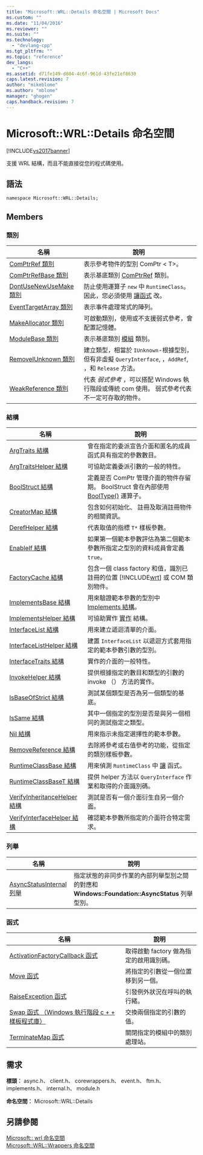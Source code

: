 ```yaml
---
title: "Microsoft::WRL::Details 命名空間 | Microsoft Docs"
ms.custom: ""
ms.date: "11/04/2016"
ms.reviewer: ""
ms.suite: ""
ms.technology: 
  - "devlang-cpp"
ms.tgt_pltfrm: ""
ms.topic: "reference"
dev_langs: 
  - "C++"
ms.assetid: d71fe149-d804-4c6f-961d-43fe21ef8630
caps.latest.revision: 7
author: "mikeblome"
ms.author: "mblome"
manager: "ghogen"
caps.handback.revision: 7
---
```

# Microsoft::WRL::Details 命名空間
[!INCLUDE[vs2017banner](../assembler/inline/includes/vs2017banner.md)]

支援 WRL 結構，而且不能直接從您的程式碼使用。  
  
## <a name="syntax"></a>語法  
  
```  
namespace Microsoft::WRL::Details;  
```  
  
## <a name="members"></a>Members  
  
### <a name="classes"></a>類別  
  
|名稱|說明|  
|----------|-----------------|  
|[ComPtrRef 類別](../windows/comptrref-class.md)|表示參考物件的型別 ComPtr \< T>。|  
|[ComPtrRefBase 類別](../windows/comptrrefbase-class.md)|表示基底類別 [ComPtrRef](../windows/comptrref-class.md) 類別。|  
|[DontUseNewUseMake 類別](../windows/dontusenewusemake-class.md)|防止使用運算子 `new` 中 `RuntimeClass`。 因此，您必須使用 [讓函式](../windows/make-function.md) 改。|  
|[EventTargetArray 類別](../windows/eventtargetarray-class.md)|表示事件處理常式的陣列。|  
|[MakeAllocator 類別](../windows/makeallocator-class.md)|可啟動類別，使用或不支援弱式參考，會配置記憶體。|  
|[ModuleBase 類別](../windows/modulebase-class.md)|表示基底類別 [模組](../windows/module-class.md) 類別。|  
|[RemoveIUnknown 類別](../windows/removeiunknown-class.md)|建立類型，相當於 `IUnknown`-根據型別，但有非虛擬 `QueryInterface`, ，`AddRef`, ，和 `Release` 方法。|  
|[WeakReference 類別](../windows/weakreference-class1.md)|代表 *弱式參考* ，可以搭配 Windows 執行階段或傳統 com 使用。 弱式參考代表不一定可存取的物件。|  
  
### <a name="structures"></a>結構  
  
|名稱|說明|  
|----------|-----------------|  
|[ArgTraits 結構](../windows/argtraits-structure.md)|會在指定的委派宣告介面和匿名的成員函式具有指定的參數數目。|  
|[ArgTraitsHelper 結構](../windows/argtraitshelper-structure.md)|可協助定義委派引數的一般的特性。|  
|[BoolStruct 結構](../windows/boolstruct-structure.md)|定義是否 ComPtr 管理介面的物件存留期。 BoolStruct 會在內部使用 [BoolType()](../windows/comptr-operator-microsoft-wrl-details-booltype-operator.md) 運算子。|  
|[CreatorMap 結構](../windows/creatormap-structure.md)|包含如何初始化、 註冊及取消註冊物件的相關資訊。|  
|[DerefHelper 結構](../windows/derefhelper-structure.md)|代表取值的指標 `T*` 樣板參數。|  
|[EnableIf 結構](../windows/enableif-structure.md)|如果第一個範本參數評估為第二個範本參數所指定之型別的資料成員會定義 `true`。|  
|[FactoryCache 結構](../windows/factorycache-structure.md)|包含一個 class factory 和值，識別已註冊的位置 [!INCLUDE[wrt](../atl/reference/includes/wrt_md.md)] 或 COM 類別物件。|  
|[ImplementsBase 結構](../windows/implementsbase-structure.md)|用來驗證範本參數的型別中 [Implements 結構](../windows/implements-structure.md)。|  
|[ImplementsHelper 結構](../windows/implementshelper-structure.md)|可協助實作 [實作](../windows/implements-structure.md) 結構。|  
|[InterfaceList 結構](../windows/interfacelist-structure.md)|用來建立遞迴清單的介面。|  
|[InterfaceListHelper 結構](../windows/interfacelisthelper-structure.md)|建置 `InterfaceList` 以遞迴方式套用指定的範本參數引數的型別。|  
|[InterfaceTraits 結構](../windows/interfacetraits-structure.md)|實作的介面的一般特性。|  
|[InvokeHelper 結構](../windows/invokehelper-structure.md)|提供根據指定的數目和類型的引數的 invoke （） 方法的實作。|  
|[IsBaseOfStrict 結構](../windows/isbaseofstrict-structure.md)|測試某個類型是否為另一個類型的基底。|  
|[IsSame 結構](../windows/issame-structure.md)|其中一個指定的型別是否是與另一個相同的測試指定之類型。|  
|[Nil 結構](../windows/nil-structure.md)|用來指示未指定選擇性的範本參數。|  
|[RemoveReference 結構](../windows/removereference-structure.md)|去除將參考或右值參考的功能，從指定的類別樣板參數。|  
|[RuntimeClassBase 結構](../windows/runtimeclassbase-structure.md)|用來偵測 `RuntimeClass` 中 [讓](../windows/make-function.md) 函式。|  
|[RuntimeClassBaseT 結構](../windows/runtimeclassbaset-structure.md)|提供 helper 方法以 `QueryInterface` 作業和取得的介面識別碼。|  
|[VerifyInheritanceHelper 結構](../windows/verifyinheritancehelper-structure.md)|測試是否有一個介面衍生自另一個介面。|  
|[VerifyInterfaceHelper 結構](../windows/verifyinterfacehelper-structure.md)|確認範本參數所指定的介面符合特定需求。|  
  
### <a name="enumerations"></a>列舉  
  
|名稱|說明|  
|----------|-----------------|  
|[AsyncStatusInternal 列舉](../windows/asyncstatusinternal-enumeration.md)|指定狀態的非同步作業的內部列舉型別之間的對應和 **Windows::Foundation::AsyncStatus** 列舉型別。|  
  
### <a name="functions"></a>函式  
  
|名稱|說明|  
|----------|-----------------|  
|[ActivationFactoryCallback 函式](../windows/activationfactorycallback-function.md)|取得啟動 factory 做為指定的啟用識別碼。|  
|[Move 函式](../windows/move-function.md)|將指定的引數從一個位置移到另一個。|  
|[RaiseException 函式](../windows/raiseexception-function.md)|引發例外狀況在呼叫的執行緒。|  
|[Swap 函式 （Windows 執行階段 c + + 樣板程式庫）](../windows/swap-function-windows-runtime-cpp-template-library.md)|交換兩個指定的引數的值。|  
|[TerminateMap 函式](../windows/terminatemap-function.md)|關閉指定的模組中的類別處理站。|  
  
## <a name="requirements"></a>需求  
 **標頭︰** async.h、 client.h、 corewrappers.h、 event.h、 ftm.h、 implements.h、 internal.h、 module.h  
  
 **命名空間︰** Microsoft::WRL::Details  
  
## <a name="see-also"></a>另請參閱  
 [Microsoft:: wrl 命名空間](../windows/microsoft-wrl-namespace.md)   
 [Microsoft::WRL::Wrappers 命名空間](../windows/microsoft-wrl-wrappers-namespace.md)